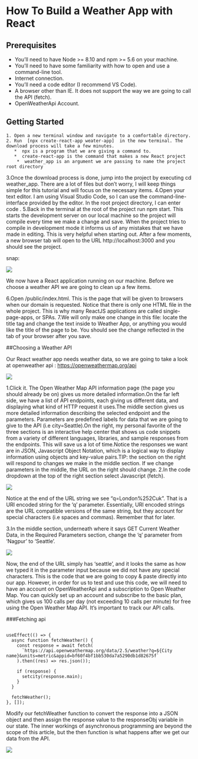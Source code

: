 # How To Build a Weather App with React
## Prerequisites

* You’ll need to have Node >= 8.10 and npm >= 5.6 on your machine.
* You’ll need to have some familiarity with how to open and use a command-line tool.
* Internet connection.
* You’ll need a code editor (I recommend VS Code).
* A browser other than IE. It does not support the way we are going to call the API (fetch).
* OpenWeatherApi Account.


## Getting Started
    1. Open a new terminal window and navigate to a comfortable directory.
    2. Run  [npx create-react-app weater-app]  in the new terminal. The download process will take a few minutes.
       *  npx is a program that we are giving a command to.
       *  create-react-app is the command that makes a new React project
        *  weather_app is an argument we are passing to name the project root directory
   3.Once the download process is done, jump into the project by executing cd weather_app. There are a lot of files but don’t worry, I will keep things simple for this tutorial and will focus on the necessary items.
   4.Open your text editor. I am using Visual Studio Code, so I can use the command-line-interface provided by the editor. In the root project directory, I can enter code .
   5.Back in the terminal at the root of the project run npm start. This starts the development server on our local machine so the project will compile every time we make a change and save. When the project tries to compile in development mode it informs us of any mistakes that we have made in editing. This is very helpful when starting out.
After a few moments, a new browser tab will open to the URL http://localhost:3000 and you should see the project.
     
     
  snap:

![](https://i.ytimg.com/vi/ctLFWAanxcI/maxresdefault.jpg)

We now have a React application running on our machine. Before we choose a weather API we are going to clean up a few items.

6.Open /public/index.html. This is the page that will be given to browsers when our domain is requested. Notice that there is only one HTML file in the whole project. This is why many ReactJS applications are called single-page-apps, or SPAs.
7.We will only make one change in this file: locate the title tag and change the text inside to Weather App, or anything you would like the title of the page to be. You should see the change reflected in the tab of your browser after you save.

##Choosing a Weather API

Our React weather app needs weather data, so we are going to take a look at openweather api : https://openweathermap.org/api


![](https://simple-circuit.com/wp-content/uploads/2018/08/openweathermap-api-key.png)

1.Click it. The Open Weather Map API information page (the page you should already be on) gives us more detailed information.On the far left side, we have a list of API endpoints, each giving us different data, and displaying what kind of HTTP request it uses.The middle section gives us more detailed information describing the selected endpoint and the parameters. Parameters are predefined labels for data that we are going to give to the API (i.e city=Seattle).On the right, my personal favorite of the three sections is an interactive help center that shows us code snippets from a variety of different languages, libraries, and sample responses from the endpoints. This will save us a lot of time.Notice the responses we want are in JSON, Javascript Object Notation, which is a logical way to display information using objects and key-value pairs.TIP: the section on the right will respond to changes we make in the middle section. If we change parameters in the middle, the URL on the right should change.
2.In the code dropdown at the top of the right section select Javascript (fetch).

![](https://hackster.imgix.net/uploads/attachments/386539/screen_shot_2017-11-28_at_13_47_26_I2nTnJIsTX.png?auto=compress%2Cformat&w=900&h=675&fit=min)

Notice at the end of the URL string we see “q=London%252Cuk”. That is a URI encoded string for the ‘q’ parameter. Essentially, URI encoded strings are the URL compatible versions of the same string, but they account for special characters (i.e spaces and commas). Remember that for later.

3.In the middle section, underneath where it says GET Current Weather Data, in the Required Parameters section, change the ‘q’ parameter from ‘Nagpur’ to ‘Seattle’.


![](https://apipheny.io/wp-content/uploads/2020/04/8-6-1024x640.jpg)

Now, the end of the URL simply has ‘seattle’, and it looks the same as how we typed it in the parameter input because we did not have any special characters.
This is the code that we are going to copy & paste directly into our app. However, in order for us to test and use this code, we will need to have an account on OpenWeatherApi and a subscription to Open Weather Map. You can quickly set up an account and subscribe to the basic plan, which gives us 100 calls per day (not exceeding 10 calls per minute) for free using the Open Weather Map API. It’s important to track our API calls.

###Fetching api
```

useEffect(() => {
  async function fetchWeather() {
    const response = await fetch(
      `https://api.openweathermap.org/data/2.5/weather?q=${City name}&units=metric&appid=bf60f4bf1bb530da7a5290db1d82675f`
    ).then((res) => res.json());

    if (response) {
      setcity(response.main);
    }
  }

  fetchWeather();
}, []);

```

Modify our fetchWeather function to convert the response into a JSON object and then assign the response value to the responseObj variable in our state. The inner workings of asynchronous programming are beyond the scope of this article, but the then function is what happens after we get our data from the API.


![](https://photos.app.goo.gl/p3WEnvASDTQp8Gg46)


